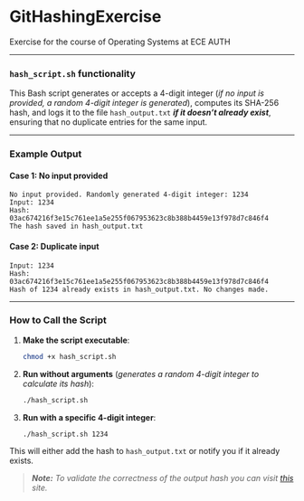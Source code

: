 # GitHashingExercise
Exercise for the course of Operating Systems at ECE AUTH

---

### `hash_script.sh` functionality

This Bash script generates or accepts a 4-digit integer (*if no input is provided, a random 4-digit integer is generated*), computes its SHA-256 hash, and logs it to the file `hash_output.txt` ***if it doesn’t already exist***, ensuring that no duplicate entries for the same input.

---

### Example Output

#### Case 1: No input provided
```
No input provided. Randomly generated 4-digit integer: 1234
Input: 1234
Hash:  03ac674216f3e15c761ee1a5e255f067953623c8b388b4459e13f978d7c846f4
The hash saved in hash_output.txt
```

#### Case 2: Duplicate input
```
Input: 1234
Hash:  03ac674216f3e15c761ee1a5e255f067953623c8b388b4459e13f978d7c846f4
Hash of 1234 already exists in hash_output.txt. No changes made.
```

---

### How to Call the Script

1. **Make the script executable**:
   ```bash
   chmod +x hash_script.sh
   ```

2. **Run without arguments** (*generates a random 4-digit integer to calculate its hash*):
   ```bash
   ./hash_script.sh
   ```

3. **Run with a specific 4-digit integer**:
   ```bash
   ./hash_script.sh 1234
   ```

This will either add the hash to `hash_output.txt` or notify you if it already exists.

> ***Note:*** *To validate the correctness of the output hash you can visit [this](https://www.lambdatest.com/free-online-tools/sha256-hash-calculator) site.*

